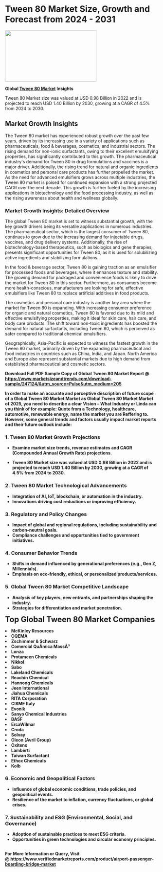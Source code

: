 <H1>Tween 80 Market Size, Growth and Forecast from 2024 - 2031</H1><img class="aligncenter size-medium wp-image-584254" src="https://thirdeyenews.in/wp-content/uploads/2024/09/Global-Market-Research-300x168.jpeg" alt="" width="300" height="168" /><p><strong>Global&nbsp;<a href="https://www.marketsizeandtrends.com/download-sample/247124/&amp;utm_source=Pulse&amp;utm_medium=205">Tween 80 Market</a> Insights</strong></p><p>Tween 80 Market size was valued at USD 0.98 Billion in 2022 and is projected to reach USD 1.40 Billion by 2030, growing at a CAGR of 4.5% from 2024 to 2030.</p><p><h2>Market Growth Insights</h2> <p>The Tween 80 market has experienced robust growth over the past few years, driven by its increasing use in a variety of applications such as pharmaceuticals, food & beverages, cosmetics, and industrial sectors. The rising demand for non-ionic surfactants, owing to their excellent emulsifying properties, has significantly contributed to this growth. The pharmaceutical industry's demand for Tween 80 in drug formulations and vaccines is a major driver. Additionally, the rising trend for natural and organic ingredients in cosmetics and personal care products has further propelled the market. As the need for advanced emulsifiers grows across multiple industries, the Tween 80 market is poised for continued expansion with a strong projected CAGR over the next decade. This growth is further fueled by the increasing applications in biotechnology and the food processing industry, as well as the rising awareness about health and wellness globally.</p> <p><strong><a href="download-sample-link"></a></strong></p> <h3>Market Growth Insights: Detailed Overview</h3> <p>The global Tween 80 market is set to witness substantial growth, with the key growth drivers being its versatile applications in numerous industries. The pharmaceutical sector, which is the largest consumer of Tween 80, continues to grow due to the increasing demand for injectable drugs, vaccines, and drug delivery systems. Additionally, the rise of biotechnology-based therapeutics, such as biologics and gene therapies, presents significant opportunities for Tween 80, as it is used for solubilizing active ingredients and stabilizing formulations.</p> <p>In the food & beverage sector, Tween 80 is gaining traction as an emulsifier for processed foods and beverages, where it enhances texture and stability. The growing demand for packaged and convenience foods is likely to drive the market for Tween 80 in this sector. Furthermore, as consumers become more health-conscious, manufacturers are looking for safe, effective emulsifiers like Tween 80 to replace artificial additives in food products.</p> <p>The cosmetics and personal care industry is another key area where the market for Tween 80 is expanding. With increasing consumer preference for organic and natural cosmetics, Tween 80 is favored due to its mild and effective emulsifying properties, making it ideal for skin care, hair care, and body care products. The shift toward non-toxic ingredients has boosted the demand for natural surfactants, including Tween 80, which is perceived as safer compared to traditional chemical emulsifiers.</p> <p>Geographically, Asia-Pacific is expected to witness the fastest growth in the Tween 80 market, primarily driven by the expanding pharmaceutical and food industries in countries such as China, India, and Japan. North America and Europe also represent substantial markets due to high demand from established pharmaceutical and cosmetic sectors.</p> <p><strong><a href="download-sample-link"></a></strong></p> <p><strong></p><p><span class=""><strong>Download Full PDF Sample Copy of Global Tween 80 Market Report</strong> @ <a href="https://www.marketsizeandtrends.com/download-sample/247124/&amp;utm_source=Pulse&amp;utm_medium=205" target="_blank">https://www.marketsizeandtrends.com/download-sample/247124/&amp;utm_source=Pulse&amp;utm_medium=205</a></span></p><p>In order to make an accurate and perceptive description of future scope of a Global&nbsp;Tween 80 Market Market as Global&nbsp;Tween 80 Market Market of 2025, you need to describe a clear Vision &ndash; What Industry or Linda can you think of for example: Quote from a Technology, healthcare, automotive, renewable energy, name the market you are Reffering to. However, some general trends and factors usually impact market reports and their future outlook include:</p><h3>1.&nbsp;<strong>Tween 80 Market Growth Projections</strong></h3><ul><li>Examine market size trends, revenue estimates and CAGR (Compounded Annual Growth Rate) projections.</li><li><p>Tween 80 Market size was valued at USD 0.98 Billion in 2022 and is projected to reach USD 1.40 Billion by 2030, growing at a CAGR of 4.5% from 2024 to 2030.</p></li></ul><h3>2.&nbsp;<strong>Tween 80 Market Technological Advancements</strong></h3><ul><li>Integration of AI, IoT, blockchain, or automation in the industry.</li><li>Innovations driving cost reductions or improving efficiency.</li></ul><h3>3.&nbsp;<strong>Regulatory and Policy Changes</strong></h3><ul><li>Impact of global and regional regulations, including sustainability and carbon-neutral goals.</li><li>Compliance challenges and opportunities tied to government initiatives.</li></ul><h3>4.&nbsp;<strong>Consumer Behavior Trends</strong></h3><ul><li>Shifts in demand influenced by generational preferences (e.g., Gen Z, Millennials).</li><li>Emphasis on eco-friendly, ethical, or personalized products/services.</li></ul><h3>5.&nbsp;<strong>Global Tween 80 Market Competitive Landscape</strong></h3><ul><li>Analysis of key players, new entrants, and partnerships shaping the industry.</li><li>Strategies for differentiation and market penetration.</li></ul><p data-pm-slice="1 1 []"><span style="color: inherit; font-family: inherit; font-size: 25px;">Top Global Tween 80 Market Companies</span></p><div class="" data-test-id=""><p><li>McKinley Resources</li><li> OQEMA</li><li> Zschimmer & Schwarz</li><li> Comercial QuÃ­mica MassÃ³</li><li> Lonza</li><li> Protameen Chemicals</li><li> Nikkol</li><li> Sabo</li><li> Lakeland Chemicals</li><li> Reachin Chemical</li><li> Hannong Chemicals</li><li> Jeen International</li><li> Jiahua Chemicals</li><li> RITA Corporation</li><li> CISME Italy</li><li> Evonik</li><li> Sanyo Chemical Industries</li><li> BASF</li><li> ErcaWilmar</li><li> Croda</li><li> Solvay</li><li> Oleon (Avril Group)</li><li> Oxiteno</li><li> Lamberti</li><li> Taiwan Surfactant</li><li> Ethox Chemicals</li><li> Kolb</li></p></div><h3>6.&nbsp;<strong>Economic and Geopolitical Factors</strong></h3><ul><li>Influence of global economic conditions, trade policies, and geopolitical events.</li><li>Resilience of the market to inflation, currency fluctuations, or global crises.</li></ul><h3>7.&nbsp;<strong>Sustainability and ESG (Environmental, Social, and Governance)</strong></h3><ul><li>Adoption of sustainable practices to meet ESG criteria.</li><li>Opportunities in green technologies and circular economy principles.</li></ul><h2><strong style="font-size: 14px;">For More Information or Query, Visit @&nbsp;</strong><a style="background-color: #ffffff; font-size: 14px;" href="https://www.marketsizeandtrends.com/report/tween-80-market/" target="_blank">https://www.verifiedmarketreports.com/product/airport-passenger-boarding-bridge-market</a></h2>

